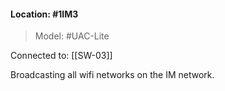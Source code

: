 #### Location: #1IM3 
>Model: #UAC-Lite

Connected to: [[SW-03]]

Broadcasting all wifi networks on the IM network.

